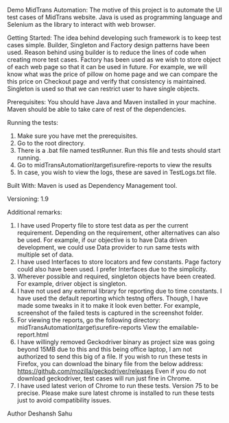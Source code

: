 Demo MidTrans Automation:
The motive of this project is to automate the UI test cases of MidTrans website. Java is used as programming language and Selenium as the library to interact with web browser.

Getting Started:
The idea behind developing such framework is to keep test cases simple. Builder, Singleton and Factory design patterns have been used.
Reason behind using builder is to reduce the lines of code when creating more test cases.
Factory has been used as we wish to store object of each web page so that it can be used in future. For example, we will know what was the price of pillow on home page and we can compare the this price on Checkout page and verify that consistency is maintained.
Singleton is used so that we can restrict user to have single objects.

Prerequisites:
You should have Java and Maven installed in your machine. Maven should be able to take care of rest of the dependencies.

Running the tests:
1. Make sure you have met the prerequisites.
2. Go to the root directory. 
3. There is a .bat file named testRunner. Run this file and tests should start running.
4. Go to midTransAutomation\target\surefire-reports to view the results
5. In case, you wish to view the logs, these are saved in TestLogs.txt file.

Built With:
Maven is used as Dependency Management tool.

Versioning:
1.9

Additional remarks:
1. I have used Property file to store test data as per the current requirement. Depending on the requirement, other alternatives can also be used. For example, if our objective is to have Data driven development, we could use Data provider to run same tests with multiple set of data.
2. I have used Interfaces to store locators and few constants. Page factory could also have been used. I prefer Interfaces due to the simplicity.
3. Wherever possible and required, singleton objects have been created. For example, driver object is singleton.
4. I have not used any external library for reporting due to time constants. I have used the default reporting which testng offers. Though, I have made some tweaks in it to make it look even better. For example, screenshot of the failed tests is captured in the screenshot folder.
5. For viewing the reports, go the following directory:
midTransAutomation\target\surefire-reports
View the emailable-report.html
6. I have willingly removed Geckodriver binary as project size was going beyond 15MB due to this and this being office laptop, I am not authorized to send this big of a file. If you wish to run these tests in Firefox, you can download the binary file from the below address:
https://github.com/mozilla/geckodriver/releases
Even if you do not download geckodriver, test cases will run just fine in Chrome.
7. I have used latest verion of Chrome to run these tests. Version 75 to be precise. Please make sure latest chrome is installed to run these tests just to avoid compatibility issues.

Author
Deshansh Sahu